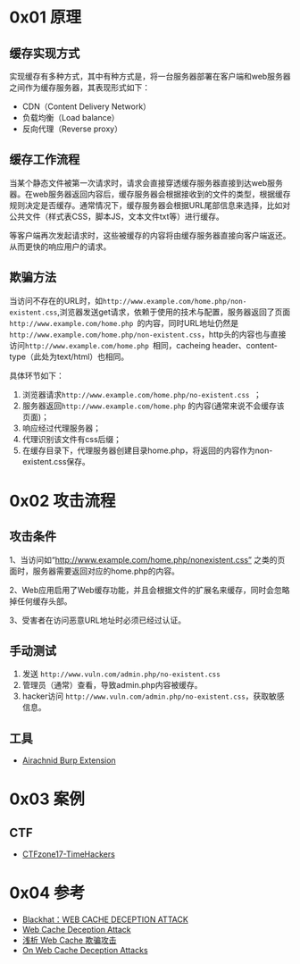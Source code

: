 # 0x01 原理
## 缓存实现方式
实现缓存有多种方式，其中有种方式是，将一台服务器部署在客户端和web服务器之间作为缓存服务器，其表现形式如下：
+ CDN（Content Delivery Network）
+ 负载均衡（Load balance）
+ 反向代理（Reverse proxy）

## 缓存工作流程
当某个静态文件被第一次请求时，请求会直接穿透缓存服务器直接到达web服务器。在web服务器返回内容后，缓存服务器会根据接收到的文件的类型，根据缓存规则决定是否缓存。通常情况下，缓存服务器会根据URL尾部信息来选择，比如对公共文件（样式表CSS，脚本JS，文本文件txt等）进行缓存。

等客户端再次发起请求时，这些被缓存的内容将由缓存服务器直接向客户端返还。从而更快的响应用户的请求。

## 欺骗方法
当访问不存在的URL时，如`http://www.example.com/home.php/non-existent.css`,浏览器发送get请求，依赖于使用的技术与配置，服务器返回了页面`http://www.example.com/home.php `的内容，同时URL地址仍然是`http://www.example.com/home.php/non-existent.css`，http头的内容也与直接访问`http://www.example.com/home.php `相同，cacheing header、content-type（此处为text/html）也相同。

具体环节如下：
1. 浏览器请求`http://www.example.com/home.php/no-existent.css `；
2. 服务器返回`http://www.example.com/home.php` 的内容(通常来说不会缓存该页面)；
3. 响应经过代理服务器；
4. 代理识别该文件有css后缀；
5. 在缓存目录下，代理服务器创建目录home.php，将返回的内容作为non-existent.css保存。

# 0x02 攻击流程
## 攻击条件
1、当访问如“http://www.example.com/home.php/nonexistent.css” 之类的页面时，服务器需要返回对应的home.php的内容。

2、Web应用启用了Web缓存功能，并且会根据文件的扩展名来缓存，同时会忽略掉任何缓存头部。

3、受害者在访问恶意URL地址时必须已经过认证。

## 手动测试
1. 发送 `http://www.vuln.com/admin.php/no-existent.css`
2. 管理员（通常）查看，导致admin.php内容被缓存。
3. hacker访问 `http://www.vuln.com/admin.php/no-existent.css`，获取敏感信息。

## 工具
+ [Airachnid Burp Extension](https://github.com/SpiderLabs/Airachnid-Burp-Extension)

# 0x03 案例



## CTF
+ [CTFzone17-TimeHackers](https://ctftime.org/writeup/6973)



# 0x04 参考
+ [Blackhat：WEB CACHE DECEPTION ATTACK](https://www.blackhat.com/docs/us-17/wednesday/us-17-Gil-Web-Cache-Deception-Attack-wp.pdf)
+ [Web Cache Deception Attack](http://omergil.blogspot.jp/2017/02/web-cache-deception-attack.html)
+ [浅析 Web Cache 欺骗攻击](http://bobao.360.cn/learning/detail/3828.html)
+ [On Web Cache Deception Attacks](https://blogs.akamai.com/2017/03/on-web-cache-deception-attacks.html)

